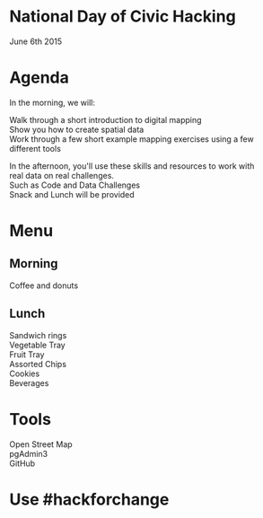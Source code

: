 # National Day of Civic Hacking
June 6th 2015 
# Agenda
In the morning, we will: <br>

Walk through a short introduction to digital mapping<br>
Show you how to create spatial data <br>
Work through a few short example mapping exercises using a few <br> different tools <br>

In the afternoon, you'll use these skills and resources to work with <br>real data on real challenges. <br>
Such as Code and Data Challenges <br>
Snack and Lunch will be provided <br>
# Menu
## Morning
Coffee and donuts
## Lunch
Sandwich rings <br>
Vegetable Tray <br>
Fruit Tray <br>
Assorted Chips <br>
Cookies <br>
Beverages <br>
# Tools
Open Street Map <br>
pgAdmin3 <br>
GitHub <br>
# Use #hackforchange

